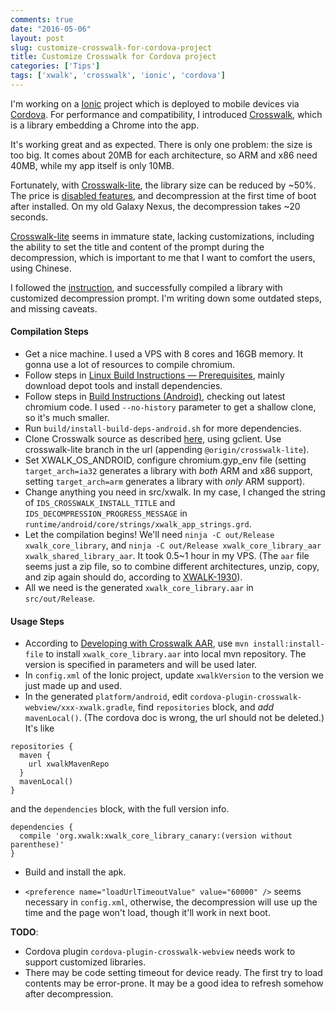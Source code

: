 ```yaml
---
comments: true
date: "2016-05-06"
layout: post
slug: customize-crosswalk-for-cordova-project
title: Customize Crosswalk for Cordova project
categories: ['Tips']
tags: ['xwalk', 'crosswalk', 'ionic', 'cordova']
---
```


I'm working on a [Ionic](http://ionicframework.com) project which is deployed to mobile devices via [Cordova](https://cordova.apache.org). For performance and compatibility, I introduced [Crosswalk](https://crosswalk-project.org), which is a library embedding a Chrome into the app.

It's working great and as expected. There is only one problem: the size is too big. It comes about 20MB for each architecture, so ARM and x86 need 40MB, while
my app itself is only 10MB.

Fortunately, with [Crosswalk-lite](https://crosswalk-project.org/documentation/crosswalk_lite.html), the library size can be reduced by ~50%. The price is [disabled features](https://crosswalk-project.org/documentation/crosswalk_lite/lite_disabled_feature_list.html), and decompression at the first time of boot after installed. On my old Galaxy Nexus, the decompression takes ~20 seconds.

[Crosswalk-lite](https://crosswalk-project.org/documentation/crosswalk_lite.html) seems in immature state, lacking customizations, including the ability to set the title and content of the prompt during the decompression, which is important to me that I want to comfort the users, using Chinese.

I followed the [instruction](https://crosswalk-project.org/contribute/building_crosswalk.html), and successfully compiled a library with customized decompression prompt. I'm writing down some outdated steps, and missing caveats.

#### Compilation Steps ####

- Get a nice machine. I used a VPS with 8 cores and 16GB memory. It gonna use a lot of resources to compile chromium.
- Follow steps in [Linux Build Instructions — Prerequisites](https://chromium.googlesource.com/chromium/src/+/master/docs/linux_build_instructions_prerequisites.md), mainly download depot tools and install dependencies.
- Follow steps in [Build Instructions (Android)](https://www.chromium.org/developers/how-tos/android-build-instructions), checking out latest chromium code. I used `--no-history` parameter to get a shallow clone, so it's much smaller.
- Run `build/install-build-deps-android.sh` for more dependencies.
- Clone Crosswalk source as described [here](https://crosswalk-project.org/contribute/building_crosswalk.html), using gclient. Use crosswalk-lite branch in the url (appending `@origin/crosswalk-lite`).
- Set XWALK_OS_ANDROID, configure chromium.gyp_env file (setting `target_arch=ia32` generates a library with _both_ ARM and x86 support, setting `target_arch=arm` generates a library with _only_ ARM support).
- Change anything you need in src/xwalk. In my case, I changed the string of `IDS_CROSSWALK_INSTALL_TITLE` and `IDS_DECOMPRESSION_PROGRESS_MESSAGE` in `runtime/android/core/strings/xwalk_app_strings.grd`.
- Let the compilation begins! We'll need `ninja -C out/Release xwalk_core_library`, and `ninja -C out/Release xwalk_core_library_aar xwalk_shared_library_aar`. It took 0.5~1 hour in my VPS. (The `aar` file seems just a zip file, so to combine different architectures, unzip, copy, and zip again should do, according to [XWALK-1930](https://crosswalk-project.org/jira/browse/XWALK-1930)).
- All we need is the generated `xwalk_core_library.aar` in `src/out/Release`.


#### Usage Steps ####

- According to [Developing with Crosswalk AAR](https://crosswalk-project.org/documentation/android/embedding_crosswalk/crosswalk_aar.html), use `mvn install:install-file` to install `xwalk_core_library.aar` into local mvn repository. The version is specified in parameters and will be used later.
- In `config.xml` of the Ionic project, update `xwalkVersion` to the version we just made up and used.
- In the generated `platform/android`, edit `cordova-plugin-crosswalk-webview/xxx-xwalk.gradle`, find `repositories` block, and _add_ `mavenLocal()`. (The cordova doc is wrong, the url should not be deleted.) It's like

```
repositories {
  maven {
    url xwalkMavenRepo
  }
  mavenLocal()
}
```

and the `dependencies` block, with the full version info.

```
dependencies {
  compile 'org.xwalk:xwalk_core_library_canary:(version without parenthese)'
}
```

- Build and install the apk.

- `<preference name="loadUrlTimeoutValue" value="60000" />` seems necessary in `config.xml`, otherwise, the decompression will use up the time and the page won't load, though it'll work in next boot.

**TODO**:

- Cordova plugin `cordova-plugin-crosswalk-webview` needs work to support customized libraries.
- There may be code setting timeout for device ready. The first try to load contents may be error-prone. It may be a good idea to refresh somehow after decompression.
